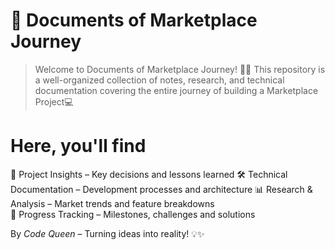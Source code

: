 # 🚀 Documents of Marketplace Journey 
> Welcome to Documents of Marketplace Journey! 📜✨ This repository is a well-organized collection of notes, research, and technical documentation covering the entire journey of building a Marketplace Project💻

# Here, you'll find
📌 Project Insights – Key decisions and lessons learned
🛠 Technical Documentation – Development processes and architecture
📊 Research & Analysis – Market trends and feature breakdowns             
📂 Progress Tracking – Milestones, challenges and solutions

By *Code Queen* – Turning ideas into reality! 💡✨

